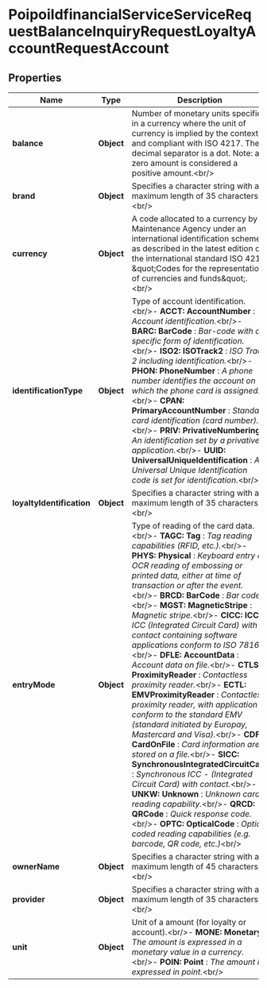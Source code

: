 # PoipoiIdfinancialServiceServiceRequestBalanceInquiryRequestLoyaltyAccountRequestAccount

## Properties
Name | Type | Description | Notes
------------ | ------------- | ------------- | -------------
**balance** | **Object** | Number of monetary units specified in a currency where the unit of currency is implied by the context and compliant with ISO 4217. The decimal separator is a dot. Note: a zero amount is considered a positive amount.&lt;br/&gt; |  [optional]
**brand** | **Object** | Specifies a character string with a maximum length of 35 characters.&lt;br/&gt; |  [optional]
**currency** | **Object** | A code allocated to a currency by a Maintenance Agency under an international identification scheme as described in the latest edition of the international standard ISO 4217 \&quot;Codes for the representation of currencies and funds\&quot;.&lt;br/&gt; |  [optional]
**identificationType** | **Object** | Type of account identification.&lt;br/&gt;- **ACCT: AccountNumber**  : *Account identification.*&lt;br/&gt;- **BARC: BarCode**  : *Bar-code with a specific form of identification.*&lt;br/&gt;- **ISO2: ISOTrack2**  : *ISO Track 2 including identification.*&lt;br/&gt;- **PHON: PhoneNumber**  : *A phone number identifies the account on which the phone card is assigned.*&lt;br/&gt;- **CPAN: PrimaryAccountNumber**  : *Standard card identification (card number).*&lt;br/&gt;- **PRIV: PrivativeNumbering**  : *An identification set by a privative application.*&lt;br/&gt;- **UUID: UniversalUniqueIdentification**  : *A Universal Unique Identification code is set for identification.*&lt;br/&gt; |  [optional]
**loyaltyIdentification** | **Object** | Specifies a character string with a maximum length of 35 characters.&lt;br/&gt; | 
**entryMode** | **Object** | Type of reading of the card data.&lt;br/&gt;- **TAGC: Tag**  : *Tag reading capabilities (RFID, etc.).*&lt;br/&gt;- **PHYS: Physical**  : *Keyboard entry or OCR reading of embossing or printed data, either at time of transaction or after the event.*&lt;br/&gt;- **BRCD: BarCode**  : *Bar code.*&lt;br/&gt;- **MGST: MagneticStripe**  : *Magnetic stripe.*&lt;br/&gt;- **CICC: ICC**  : *ICC (Integrated Circuit Card) with contact containing software applications conform to ISO 7816.*&lt;br/&gt;- **DFLE: AccountData**  : *Account data on file.*&lt;br/&gt;- **CTLS: ProximityReader**  : *Contactless proximity reader.*&lt;br/&gt;- **ECTL: EMVProximityReader**  : *Contactless proximity reader, with application conform to the standard EMV (standard initiated by Europay, Mastercard and Visa).*&lt;br/&gt;- **CDFL: CardOnFile**  : *Card information are stored on a file.*&lt;br/&gt;- **SICC: SynchronousIntegratedCircuitCard**  : *Synchronous ICC - (Integrated Circuit Card) with contact.*&lt;br/&gt;- **UNKW: Unknown**  : *Unknown card reading capability.*&lt;br/&gt;- **QRCD: QRCode**  : *Quick response code.*&lt;br/&gt;- **OPTC: OpticalCode**  : *Optical coded reading capabilities (e.g. barcode, QR code, etc.)*&lt;br/&gt; |  [optional]
**ownerName** | **Object** | Specifies a character string with a maximum length of 45 characters.&lt;br/&gt; |  [optional]
**provider** | **Object** | Specifies a character string with a maximum length of 35 characters.&lt;br/&gt; |  [optional]
**unit** | **Object** | Unit of a amount (for loyalty or account).&lt;br/&gt;- **MONE: Monetary**  : *The amount is expressed in a monetary value in a currency.*&lt;br/&gt;- **POIN: Point**  : *The amount is expressed in point.*&lt;br/&gt; |  [optional]
